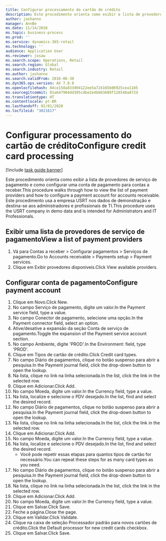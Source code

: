 ```yaml
---
title: Configurar processamento do cartão de crédito
description: Este procedimento orienta como exibir a lista de provedores de serviço de pagamento e como configurar uma conta de pagamento para contas a receber.
author: jashanno
manager: AnnBe
ms.date: 11/14/2016
ms.topic: business-process
ms.prod: ''
ms.service: dynamics-365-retail
ms.technology: ''
audience: Application User
ms.reviewer: josaw
ms.search.scope: Operations, Retail
ms.search.region: Global
ms.search.industry: Retail
ms.author: jashanno
ms.search.validFrom: 2016-06-30
ms.dyn365.ops.version: AX 7.0.0
ms.openlocfilehash: 04ce158a833d04122ee5a724165b06925cea1185
ms.sourcegitcommit: 81a647904dd305c4be2e4b683689f128548a872d
ms.translationtype: HT
ms.contentlocale: pt-BR
ms.lasthandoff: 02/01/2020
ms.locfileid: "3021617"
---
```

# <a name="configure-credit-card-processing"></a><span data-ttu-id="6f327-103">Configurar processamento do cartão de crédito</span><span class="sxs-lookup"><span data-stu-id="6f327-103">Configure credit card processing</span></span>

[!include [task guide banner](../includes/task-guide-banner.md)]

<span data-ttu-id="6f327-104">Este procedimento orienta como exibir a lista de provedores de serviço de pagamento e como configurar uma conta de pagamento para contas a receber.</span><span class="sxs-lookup"><span data-stu-id="6f327-104">This procedure walks through how to view the list of payment providers and how to configure a payment account for accounts receivable.</span></span> <span data-ttu-id="6f327-105">Este procedimento usa a empresa USRT nos dados de demonstração e destina-se aos administradores e profissionais de TI.</span><span class="sxs-lookup"><span data-stu-id="6f327-105">This procedure uses the USRT company in demo data and is intended for Administrators and IT Professionals.</span></span>


## <a name="view-a-list-of-payment-providers"></a><span data-ttu-id="6f327-106">Exibir uma lista de provedores de serviço de pagamento</span><span class="sxs-lookup"><span data-stu-id="6f327-106">View a list of payment providers</span></span>
1. <span data-ttu-id="6f327-107">Vá para Contas a receber > Configurar pagamentos > Serviços de pagamento.</span><span class="sxs-lookup"><span data-stu-id="6f327-107">Go to Accounts receivable > Payments setup > Payment services.</span></span>
2. <span data-ttu-id="6f327-108">Clique em Exibir provedores disponíveis.</span><span class="sxs-lookup"><span data-stu-id="6f327-108">Click View available providers.</span></span>

## <a name="configure-payment-account"></a><span data-ttu-id="6f327-109">Configurar conta de pagamento</span><span class="sxs-lookup"><span data-stu-id="6f327-109">Configure payment account</span></span>
1. <span data-ttu-id="6f327-110">Clique em Novo.</span><span class="sxs-lookup"><span data-stu-id="6f327-110">Click New.</span></span>
2. <span data-ttu-id="6f327-111">No campo Serviço de pagamento, digite um valor.</span><span class="sxs-lookup"><span data-stu-id="6f327-111">In the Payment service field, type a value.</span></span>
3. <span data-ttu-id="6f327-112">No campo Conector de pagamento, selecione uma opção.</span><span class="sxs-lookup"><span data-stu-id="6f327-112">In the Payment connector field, select an option.</span></span>
4. <span data-ttu-id="6f327-113">Ative/desative a expansão da seção Conta de serviço de pagamento.</span><span class="sxs-lookup"><span data-stu-id="6f327-113">Toggle the expansion of the Payment service account section.</span></span>
5. <span data-ttu-id="6f327-114">No campo Ambiente, digite 'PROD'.</span><span class="sxs-lookup"><span data-stu-id="6f327-114">In the Environment: field, type 'PROD'.</span></span>
6. <span data-ttu-id="6f327-115">Clique em Tipos de cartão de crédito.</span><span class="sxs-lookup"><span data-stu-id="6f327-115">Click Credit card types.</span></span>
7. <span data-ttu-id="6f327-116">No campo Diário de pagamentos, clique no botão suspenso para abrir a pesquisa.</span><span class="sxs-lookup"><span data-stu-id="6f327-116">In the Payment journal field, click the drop-down button to open the lookup.</span></span>
8. <span data-ttu-id="6f327-117">Na lista, clique no link na linha selecionada.</span><span class="sxs-lookup"><span data-stu-id="6f327-117">In the list, click the link in the selected row.</span></span>
9. <span data-ttu-id="6f327-118">Clique em Adicionar.</span><span class="sxs-lookup"><span data-stu-id="6f327-118">Click Add.</span></span>
10. <span data-ttu-id="6f327-119">No campo Moeda, digite um valor.</span><span class="sxs-lookup"><span data-stu-id="6f327-119">In the Currency field, type a value.</span></span>
11. <span data-ttu-id="6f327-120">Na lista, localize e selecione o PDV desejado.</span><span class="sxs-lookup"><span data-stu-id="6f327-120">In the list, find and select the desired record.</span></span>
12. <span data-ttu-id="6f327-121">No campo Diário de pagamentos, clique no botão suspenso para abrir a pesquisa.</span><span class="sxs-lookup"><span data-stu-id="6f327-121">In the Payment journal field, click the drop-down button to open the lookup.</span></span>
13. <span data-ttu-id="6f327-122">Na lista, clique no link na linha selecionada.</span><span class="sxs-lookup"><span data-stu-id="6f327-122">In the list, click the link in the selected row.</span></span>
14. <span data-ttu-id="6f327-123">Clique em Adicionar.</span><span class="sxs-lookup"><span data-stu-id="6f327-123">Click Add.</span></span>
15. <span data-ttu-id="6f327-124">No campo Moeda, digite um valor.</span><span class="sxs-lookup"><span data-stu-id="6f327-124">In the Currency field, type a value.</span></span>
16. <span data-ttu-id="6f327-125">Na lista, localize e selecione o PDV desejado.</span><span class="sxs-lookup"><span data-stu-id="6f327-125">In the list, find and select the desired record.</span></span>
    * <span data-ttu-id="6f327-126">Você pode repetir essas etapas para quantos tipos de cartão for necessário.</span><span class="sxs-lookup"><span data-stu-id="6f327-126">You can repeat these steps for as many card types as you need.</span></span>  
17. <span data-ttu-id="6f327-127">No campo Diário de pagamentos, clique no botão suspenso para abrir a pesquisa.</span><span class="sxs-lookup"><span data-stu-id="6f327-127">In the Payment journal field, click the drop-down button to open the lookup.</span></span>
18. <span data-ttu-id="6f327-128">Na lista, clique no link na linha selecionada.</span><span class="sxs-lookup"><span data-stu-id="6f327-128">In the list, click the link in the selected row.</span></span>
19. <span data-ttu-id="6f327-129">Clique em Adicionar.</span><span class="sxs-lookup"><span data-stu-id="6f327-129">Click Add.</span></span>
20. <span data-ttu-id="6f327-130">No campo Moeda, digite um valor.</span><span class="sxs-lookup"><span data-stu-id="6f327-130">In the Currency field, type a value.</span></span>
21. <span data-ttu-id="6f327-131">Clique em Salvar.</span><span class="sxs-lookup"><span data-stu-id="6f327-131">Click Save.</span></span>
22. <span data-ttu-id="6f327-132">Feche a página.</span><span class="sxs-lookup"><span data-stu-id="6f327-132">Close the page.</span></span>
23. <span data-ttu-id="6f327-133">Clique em Validar.</span><span class="sxs-lookup"><span data-stu-id="6f327-133">Click Validate.</span></span>
24. <span data-ttu-id="6f327-134">Clique na caixa de seleção Processador padrão para novos cartões de crédito.</span><span class="sxs-lookup"><span data-stu-id="6f327-134">Click the Default processor for new credit cards checkbox.</span></span>
25. <span data-ttu-id="6f327-135">Clique em Salvar.</span><span class="sxs-lookup"><span data-stu-id="6f327-135">Click Save.</span></span>

